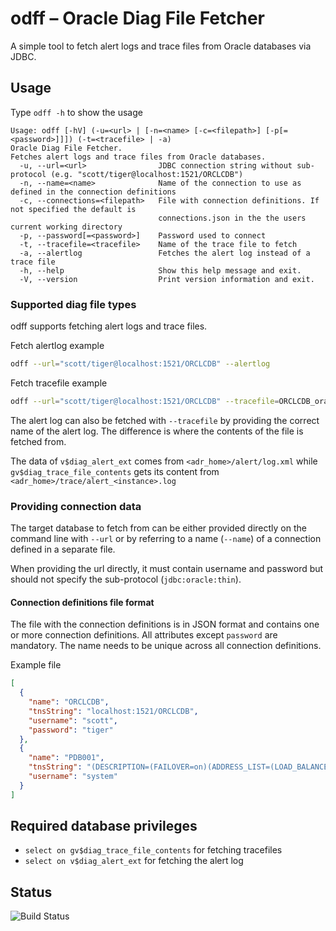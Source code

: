 # odff – Oracle Diag File Fetcher
A simple tool to fetch alert logs and trace files from Oracle databases via JDBC.

## Usage
Type `odff -h` to show the usage
```
Usage: odff [-hV] (-u=<url> | [-n=<name> [-c=<filepath>] [-p[=<password>]]]) (-t=<tracefile> | -a)
Oracle Diag File Fetcher.
Fetches alert logs and trace files from Oracle databases.
  -u, --url=<url>                JDBC connection string without sub-protocol (e.g. "scott/tiger@localhost:1521/ORCLCDB")
  -n, --name=<name>              Name of the connection to use as defined in the connection definitions
  -c, --connections=<filepath>   File with connection definitions. If not specified the default is
                                 connections.json in the the users current working directory
  -p, --password[=<password>]    Password used to connect
  -t, --tracefile=<tracefile>    Name of the trace file to fetch
  -a, --alertlog                 Fetches the alert log instead of a trace file
  -h, --help                     Show this help message and exit.
  -V, --version                  Print version information and exit.
```

### Supported diag file types
odff supports fetching alert logs and trace files.

Fetch alertlog example
```bash
odff --url="scott/tiger@localhost:1521/ORCLCDB" --alertlog
```

Fetch tracefile example
```bash
odff --url="scott/tiger@localhost:1521/ORCLCDB" --tracefile=ORCLCDB_ora_2932.trc
```

The alert log can also be fetched with `--tracefile` by providing the correct name of the alert log. The difference
is where the contents of the file is fetched from.

The data of `v$diag_alert_ext` comes from `<adr_home>/alert/log.xml` while `gv$diag_trace_file_contents` gets its content
from `<adr_home>/trace/alert_<instance>.log`

### Providing connection data
The target database to fetch from can be either provided directly on the command line with `--url` or by referring to a
name (`--name`) of a connection defined in a separate file.

When providing the url directly, it must contain username and password but should not specify the sub-protocol (`jdbc:oracle:thin`).

#### Connection definitions file format
The file with the connection definitions is in JSON format and contains one or more connection definitions. All attributes except `password`
are mandatory. The name needs to be unique across all connection definitions.

Example file
```json
[
  {
    "name": "ORCLCDB",
    "tnsString": "localhost:1521/ORCLCDB",
    "username": "scott",
    "password": "tiger"
  },
  {
    "name": "PDB001",
    "tnsString": "(DESCRIPTION=(FAILOVER=on)(ADDRESS_LIST=(LOAD_BALANCE=on)(CONNECT_TIMEOUT=3)(RETRY_COUNT=3)(ADDRESS=(PROTOCOL=TCP)(HOST=arrakis)(PORT=1521))(ADDRESS=(PROTOCOL=TCP)(HOST=caladan)(PORT=1521)))(CONNECT_DATA=(SERVICE_NAME=PDB001)))",
    "username": "system"
  }
]
```

## Required database privileges
- `select on gv$diag_trace_file_contents` for fetching tracefiles
- `select on v$diag_alert_ext` for fetching the alert log

## Status
![Build Status](https://github.com/TAregger/odff/actions/workflows/maven.yml/badge.svg)
